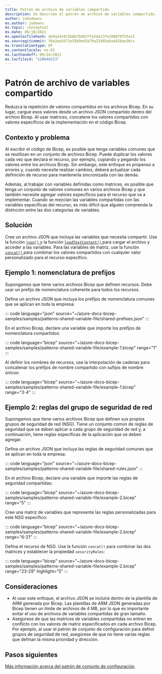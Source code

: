 ```yaml
---
title: Patrón de archivo de variables compartido
description: Se describe el patrón de archivo de variables compartido.
author: johndowns
ms.author: jodowns
ms.topic: conceptual
ms.date: 08/18/2021
ms.openlocfilehash: eb9a24c0c5b6b7bd037fe5da13fe108878f55a15
ms.sourcegitcommit: f6e2ea5571e35b9ed3a79a22485eba4d20ae36cc
ms.translationtype: HT
ms.contentlocale: es-ES
ms.lasthandoff: 09/24/2021
ms.locfileid: "128648323"
---
```

# <a name="shared-variable-file-pattern"></a>Patrón de archivo de variables compartido

Reduzca la repetición de valores compartidos en los archivos Bicep. En su lugar, cargue esos valores desde un archivo JSON compartido dentro del archivo Bicep. Al usar matrices, concatene los valores compartidos con valores específicos de la implementación en el código Bicep.

## <a name="context-and-problem"></a>Contexto y problema

Al escribir el código de Bicep, es posible que tenga variables comunes que se reutilizan en un conjunto de archivos Bicep. Puede duplicar los valores cada vez que declara el recurso, por ejemplo, copiando y pegando los valores entre los archivos Bicep. Sin embargo, este enfoque es propenso a errores y, cuando necesite realizar cambios, deberá actualizar cada definición de recurso para mantenerla sincronizada con las demás.

Además, al trabajar con variables definidas como matrices, es posible que tenga un conjunto de valores comunes en varios archivos Bicep y que también necesite agregar valores específicos para el recurso que va a implementar. Cuando se mezclan las variables compartidas con las variables específicas del recurso, es más difícil que alguien comprenda la distinción entre las dos categorías de variables.

## <a name="solution"></a>Solución

Cree un archivo JSON que incluya las variables que necesita compartir. Use la función [`json()` ](bicep-functions-object.md#json) y la función [`loadTextContent()` ](bicep-functions-files.md#loadtextcontent) para cargar el archivo y acceder a las variables. Para las variables de matriz, use la función [`concat()` ](bicep-functions-array.md#concat) para combinar los valores compartidos con cualquier valor personalizado para el recurso específico.

## <a name="example-1-naming-prefixes"></a>Ejemplo 1: nomenclatura de prefijos

Supongamos que tiene varios archivos Bicep que definen recursos. Debe usar un prefijo de nomenclatura coherente para todos los recursos.

Defina un archivo JSON que incluya los prefijos de nomenclatura comunes que se aplican en toda la empresa:

::: code language="json" source="~/azure-docs-bicep-samples/samples/patterns-shared-variable-file/shared-prefixes.json" :::

En el archivo Bicep, declare una variable que importe los prefijos de nomenclatura compartidos:

::: code language="bicep" source="~/azure-docs-bicep-samples/samples/patterns-shared-variable-file/example-1.bicep" range="1" :::

Al definir los nombres de recursos, use la interpolación de cadenas para concatenar los prefijos de nombre compartido con sufijos de nombre únicos:

::: code language="bicep" source="~/azure-docs-bicep-samples/samples/patterns-shared-variable-file/example-1.bicep" range="3-4" :::

## <a name="example-2-network-security-group-rules"></a>Ejemplo 2: reglas del grupo de seguridad de red

Supongamos que tiene varios archivos Bicep que definen sus propios grupos de seguridad de red (NSG). Tiene un conjunto común de reglas de seguridad que se deben aplicar a cada grupo de seguridad de red y, a continuación, tiene reglas específicas de la aplicación que se deben agregar.

Defina un archivo JSON que incluya las reglas de seguridad comunes que se aplican en toda la empresa:

::: code language="json" source="~/azure-docs-bicep-samples/samples/patterns-shared-variable-file/shared-rules.json" :::

En el archivo Bicep, declare una variable que importe las reglas de seguridad compartidas:

::: code language="bicep" source="~/azure-docs-bicep-samples/samples/patterns-shared-variable-file/example-2.bicep" range="5" :::

Cree una matriz de variables que represente las reglas personalizadas para este NSG específico:

::: code language="bicep" source="~/azure-docs-bicep-samples/samples/patterns-shared-variable-file/example-2.bicep" range="6-21" :::

Defina el recurso de NSG. Use la función `concat()` para combinar las dos matrices y establecer la propiedad `securityRules`:

::: code language="bicep" source="~/azure-docs-bicep-samples/samples/patterns-shared-variable-file/example-2.bicep" range="23-29" highlight="5" :::

## <a name="considerations"></a>Consideraciones

- Al usar este enfoque, el archivo JSON se incluirá dentro de la plantilla de ARM generada por Bicep. Las plantillas de ARM JSON generadas por Bicep tienen un límite de archivos de 4 MB, por lo que es importante evitar el uso de archivos de variables compartidas de gran tamaño.
- Asegúrese de que las matrices de variables compartidas no entren en conflicto con los valores de matriz especificados en cada archivo Bicep. Por ejemplo, al usar el patrón de conjunto de configuración para definir grupos de seguridad de red, asegúrese de que no tiene varias reglas que definan la misma prioridad y dirección.

## <a name="next-steps"></a>Pasos siguientes

[Más información acerca del patrón de conjunto de configuración](patterns-configuration-set.md).
